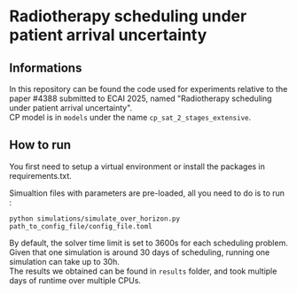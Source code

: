 # Radiotherapy scheduling under patient arrival uncertainty

## Informations

In this repository can be found the code used for experiments relative to the paper #4388 submitted to ECAI 2025, named "Radiotherapy scheduling under patient arrival uncertainty".  
CP model is in `models`  under the name `cp_sat_2_stages_extensive`.

## How to run 
 
You first need to setup a virtual environment or install the packages in requirements.txt.

Simualtion files with parameters are pre-loaded, all you need to do is to run :
```
python simulations/simulate_over_horizon.py path_to_config_file/config_file.toml
```

By default, the solver time limit is set to 3600s for each scheduling problem. Given that one simulation is around 30 days of scheduling, running one simulation can take up to 30h.  
The results we obtained can be found in `results` folder, and took multiple days of runtime over multiple CPUs.



